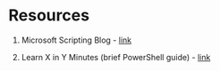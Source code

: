# Resources

1. Microsoft Scripting Blog - [link](https://devblogs.microsoft.com/scripting/)

2. Learn X in Y Minutes (brief PowerShell guide) - [link](https://learnxinyminutes.com/docs/powershell/)
